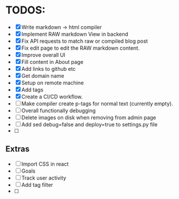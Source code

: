 # TODOS:
- [X] Write markdown -> html compiler
- [X] Implement RAW markdown View in backend
- [X] Fix API requests to match raw or compiled blog post
- [X] Fix edit page to edit the RAW markdown content.
- [X] Improve overall UI
- [X] Fill content in About page
- [X] Add links to github etc
- [X] Get domain name
- [X] Setup on remote machine
- [X] Add tags
- [X] Create a CI/CD workflow.
- [ ] Make compiler create p-tags for normal text (currently empty).
- [ ] Overall functionally debugging
- [ ] Delete images on disk when removing from admin page
- [ ] Add sed debug=false and deploy=true to settings.py file
- [ ]

## Extras
- [ ] Import CSS in react
- [ ] Goals
- [ ] Track user activity
- [ ] Add tag filter
- [ ] 